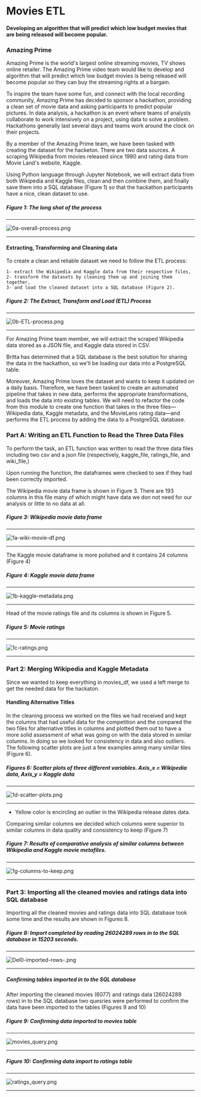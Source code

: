 # Movies ETL
#### Developing an algorithm that will predict which low budget movies that are being released will become popular.

### Amazing Prime
Amazing Prime is the world's largest online streaming movies, TV shows online retailer. The Amazing Prime video team would like to develop and algorithm that will predict which low budget movies is being released will become popular so they can buy the streaming rights at a bargain.  

To inspire the team have some fun, and connect with the local recording community, Amazing Prime has decided to sponsor a hackathon, providing a clean set of movie data and asking participants to predict popular pictures. In data analysis, a hackathon is an event where teams of analysts collaborate to work intensively on a project, using data to solve a problem. Hackathons generally last several days and teams work around the clock on their projects.

By a member of the Amazing Prime team, we have been tasked with creating the dataset for the hacketon. There are two data sources. A scraping Wikipedia from movies released since 1990 and rating data from Movie Land's website, Kaggle. 

Using Python language through Jupyter Notebook, we will extract data from both Wikipedia and Kaggle files, clean and then combine them, and finally save them into a SQL database (Figure 1) so that the hackathon participants have a nice, clean dataset to use. 


##### Figure 1: The long shot of the process

----------------------------

![0a-overall-process.png](https://github.com/BHashemi2021/Movies-ETL/blob/main/Resources/0a-overall-process.png)

---------------------------------

#### Extracting, Transforming and Cleaning data

To create a clean and reliable dataset we need to follow the ETL process:
    
	1- extract the Wikipedia and Kaggle data from their respective files, 
	2- transform the datasets by cleaning them up and joining them together, 
	3- and load the cleaned dataset into a SQL database (Figure 2). 
	

##### Figure 2: The Extract, Transform and Load (ETL) Process

----------------------------

![0b-ETL-process.png](https://github.com/BHashemi2021/Movies-ETL/blob/main/Resources/0b-ETL-process.png)

---------------------------------



For Amazing Prime team member, we will extract the scraped Wikipedia data stored as a JSON file, and Kaggle data stored in CSV.

Britta has determined that a SQL database is the best solution for sharing the data in the hackathon, so we'll be loading our data into a PostgreSQL table. 


Moreover, Amazing Prime loves the dataset and wants to keep it updated on a daily basis. Therefore, we have been tasked to create an automated pipeline that takes in new data, performs the appropriate transformations, and loads the data into existing tables. We will need to refactor the code from this module to create one function that takes in the three files—Wikipedia data, Kaggle metadata, and the MovieLens rating data—and performs the ETL process by adding the data to a PostgreSQL database.


### Part A: Writing an ETL Function to Read the Three Data Files

To perform the task, an ETL function was written to read the three data files including two csv and a json file (respectively, kaggle_file, ratings_file, and wiki_file,)

Upon running the function, the dataframes were checked to see if they had been correctly imported. 

The Wikipedia movie data frame is shown in Figure 3.  There are 193 columns in this file many of which might have data we don not need for our analysis or little to no data at all.


##### Figure 3: Wikipedia movie data frame

-------------------------------

![1a-wiki-movie-df.png](https://github.com/BHashemi2021/Movies-ETL/blob/main/Resources/1a-wiki-movie-df.png)


-------------------------------


The Kaggle movie dataframe is more polished and it contains 24 columns (Figure 4)



##### Figure 4: Kaggle movie data frame

-------------------------------

![1b-kaggle-metadata.png](https://github.com/BHashemi2021/Movies-ETL/blob/main/Resources/1b-kaggle-metadata.png)


-------------------------------


Head of the movie ratings file and its columns is shown in Figure 5.


##### Figure 5: Movie ratings 

-------------------------------

![1c-ratings.png](https://github.com/BHashemi2021/Movies-ETL/blob/main/Resources/1c-ratings.png)


-------------------------------


### Part 2: Merging Wikipedia and Kaggle Metadata

Since we wanted to keep everything in movies_df, we used a left merge to get the needed data for the hackaton. 



#### Handling Alternative Titles

In the cleaning process we worked on the files we had received and kept the columns that had useful data for the competition and the compared the two files for alternative titles in columns and plotted them out to have a more solid assessment of what was going on with the data stored in similar columns. In doing so we looked for consistency in data and also outliers. The following scatter plots are just a few examples amng many similar tiles (Figure 6). 


##### Figures 6: Scatter plots of three different variables. Axis_x = Wikipedia data, Axis_y = Kaggle data


-------------------------------

![1d-scatter-plots.png](https://github.com/BHashemi2021/Movies-ETL/blob/main/Resources/1d-scatter-plots.png)


-------------------------------
 * Yellow color is encircling an outlier in the Wikipedia release dates data.


Comparing similar columns we decided which columns were superior to similar columns in data quality and consistency to keep (Figure 7) 


##### Figure 7: Results of comparative analysis of similar columns between Wikipedia and Kaggle movie metafiles. 

-------------------------------

![1g-columns-to-keep.png](https://github.com/BHashemi2021/Movies-ETL/blob/main/Resources/1g-columns-to-keep.png)


-------------------------------


### Part 3: Importing all the cleaned movies and ratings data into SQL database

Importing all the cleaned movies and ratings data into SQL database took some time and the results are shown in Figures 8.


##### Figure 8: Import completed by reading 26024289 rows in to the SQL database in 15203 seconds.  

--------------------------

![Del0-imported-rows-.png](https://github.com/BHashemi2021/Movies-ETL/blob/main/Resources/Del0-imported-rows-.png)

--------------------------



##### Confirming tables imported in to the SQL database

After importing the cleaned movies (6077) and ratings data (26024289 rows) in to the SQL database two quesries were performed to confirm the data have been imported to the tables (Figures 9 and 10)   
   

##### Figure 9: Confirming data imported to movies table

--------------------------

![movies_query.png](https://github.com/BHashemi2021/Movies-ETL/blob/main/Resources/movies_query.png)

--------------------------


##### Figure 10: Confirming data import to ratings table

--------------------------

![ratings_query.png](https://github.com/BHashemi2021/Movies-ETL/blob/main/Resources/ratings_query.png)

--------------------------


